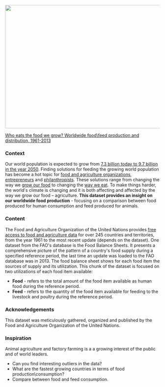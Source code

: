 <img src="https://i.imgur.com/kgG45U6.jpg" height=400 width=800>

[Who eats the food we grow?
Worldwide food\feed production and distribution, 1961-2013 ](https://www.kaggle.com/dorbicycle/world-foodfeed-production)

### Context

Our world population is expected to grow from [7.3 billion today to 9.7 billion in the year 2050][1]. Finding solutions for feeding the growing world population has become a hot topic for [food and agriculture organizations][2], [entrepreneurs][3] and [philanthropists][4]. These solutions range from changing the way we [grow our food][5] to changing the [way we eat][6]. To make things harder, the world's climate is changing and it is both affecting and affected by the way we grow our food – agriculture. 
**This dataset provides an insight on our worldwide food production** - focusing on a comparison between food produced for human consumption and feed produced for animals.



### Content

The Food and Agriculture Organization of the United Nations provides [free access to food and agriculture data][7] for over 245 countries and territories, from the year 1961 to the most recent update (depends on the dataset). One dataset from the FAO's database is the Food Balance Sheets. It presents a comprehensive picture of the pattern of a country's food supply during a specified reference period, the last time an update was loaded to the FAO database was in 2013. The food balance sheet shows for each food item the sources of supply and its utilization. This chunk of the dataset is focused on two utilizations of each food item available:

 - **Food** - refers to the total amount of the food item available as human food during the reference period.
 - **Feed** - refers to the quantity of the food item available for feeding to the livestock and poultry during the reference period.

### Acknowledgements

This dataset was meticulously gathered, organized and published by the Food and Agriculture Organization of the United Nations. 

### Inspiration

Animal agriculture and factory farming is a a growing interest of the public and of world leaders.

 - Can you find interesting outliers in the data?
 - What are the fastest growing countries in terms of food production\consumption?
 - Compare between food and feed consumption.

  [1]: http://www.un.org/en/development/desa/news/population/2015-report.html
  [2]: http://www.fao.org/fileadmin/templates/wsfs/docs/expert_paper/How_to_Feed_the_World_in_2050.pdf
  [3]: https://www.entrepreneur.com/article/251515
  [4]: https://canwefeedtheworld.wordpress.com/tag/bill-gates/
  [5]: https://www.forbes.com/sites/christinatroitino/2017/08/24/memphis-meats-lab-grown-meat-raises-17m-with-help-from-bill-gates-and-richard-branson/#2f8186d43fd0
  [6]: https://www.peta.org/issues/animals-used-for-food/global-warming/
  [7]: http://www.fao.org/faostat/en/#home
